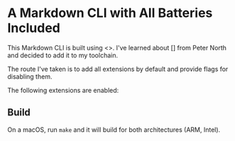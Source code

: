 # A Markdown CLI with All Batteries Included

This Markdown CLI is built using <>.
I've learned about [] from Peter North 
and decided to add it to my toolchain.

The route I've taken is to add all extensions by default
and provide flags for disabling them.

The following extensions are enabled:




## Build

On a macOS, run `make` and it will build for both architectures (ARM, Intel).

